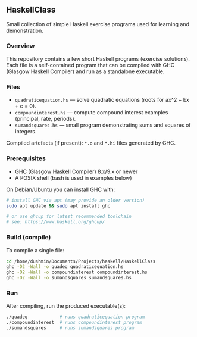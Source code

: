 ## HaskellClass

Small collection of simple Haskell exercise programs used for learning and demonstration.

### Overview

This repository contains a few short Haskell programs (exercise solutions). Each file is a self-contained program that can be compiled with GHC (Glasgow Haskell Compiler) and run as a standalone executable.

### Files

- `quadraticequation.hs` — solve quadratic equations (roots for ax^2 + bx + c = 0).
- `compoundinterest.hs` — compute compound interest examples (principal, rate, periods).
- `sumandsquares.hs` — small program demonstrating sums and squares of integers.

Compiled artefacts (if present): `*.o` and `*.hi` files generated by GHC.

### Prerequisites

- GHC (Glasgow Haskell Compiler) 8.x/9.x or newer
- A POSIX shell (bash is used in examples below)

On Debian/Ubuntu you can install GHC with:

```bash
# install GHC via apt (may provide an older version)
sudo apt update && sudo apt install ghc

# or use ghcup for latest recommended toolchain
# see: https://www.haskell.org/ghcup/
```

### Build (compile)

To compile a single file:

```bash
cd /home/dushmin/Documents/Projects/haskell/HaskellClass
ghc -O2 -Wall -o quadeq quadraticequation.hs
ghc -O2 -Wall -o compoundinterest compoundinterest.hs
ghc -O2 -Wall -o sumandsquares sumandsquares.hs
```

### Run

After compiling, run the produced executable(s):

```bash
./quadeq            # runs quadraticequation program
./compoundinterest  # runs compoundinterest program
./sumandsquares     # runs sumandsquares program
```
